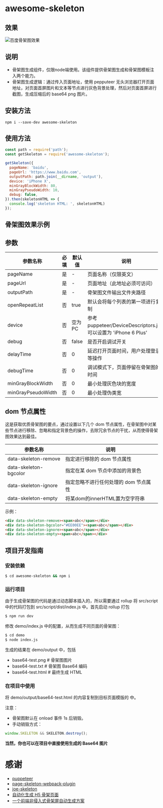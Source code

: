 # awesome-skeleton

## 效果

![百度骨架图效果](https://pic3.zhimg.com/80/v2-17c5c49ecff01fb6c77dcd4c7f101cf6_hd.jpg)

## 说明
* 骨架图生成组件，仅限node端使用。该组件提供骨架图生成和骨架图模板注入两个能力。
* 骨架图生成逻辑：通过传入页面地址，使用 pepputeer 无头浏览器打开页面地址，对页面首屏图片和文本等节点进行灰色背景处理，然后对页面首屏进行截图，生成压缩后的 base64 png 图片。

## 安装方法

```
npm i --save-dev awesome-skeleton
```

## 使用方法

```js
const path = require('path');
const getSkeleton = require('awesome-skeleton');

getSkeleton({
  pageName: 'baidu',
  pageUrl: 'https://www.baidu.com',
  outputPath: path.join(__dirname, 'output'),
  device: 'iPhone X',
  minGrayBlockWidth: 80,
  minGrayPseudoWidth: 10,
  debug: false,
}).then(skeletonHTML => {
  console.log('skeleton HTML: ', skeletonHTML)
});
```

## 骨架图效果示例

## 参数

| 参数名称 | 必填 | 默认值 | 说明 |
| --- | --- | --- | --- |
| pageName | 是 | - | 页面名称（仅限英文） |
| pageUrl | 是 | - | 页面地址（此地址必须可访问） |
| outputPath | 是 | - | 骨架图文件输出文件夹路径 |
| openRepeatList | 否 | true | 默认会将每个列表的第一项进行复制 |
| device | 否 | 空为PC | 参考 puppeteer/DeviceDescriptors.js，可以设置为 'iPhone 6 Plus' |
| debug | 否 | false | 是否开启调试开关 |
| delayTime | 否 | 0 | 延迟打开页面时间，用户处理登录等操作 |
| debugTime | 否 | 0 | 调试模式下，页面停留在骨架图的时间 |
| minGrayBlockWidth | 否 | 0 | 最小处理灰色块的宽度 |
| minGrayPseudoWidth | 否 | 0 | 最小处理伪类宽 |

## dom 节点属性

这是获取优质骨架图的要点，通过设置以下几个 dom 节点属性，在骨架图中对某些节点进行移除、忽略和指定背景色的操作，去除冗余节点的干扰，从而使得骨架图效果达到最佳。

| 参数名称 | 说明 |
| --- | --- |
| data-skeleton-remove | 指定进行移除的 dom 节点属性 |
| data-skeleton-bgcolor | 指定在某 dom 节点中添加的背景色 |
| data-skeleton-ignore | 指定忽略不进行任何处理的 dom 节点属性 |
| data-skeleton-empty | 将某dom的innerHTML置为空字符串 |

示例：

```html
<div data-skeleton-remove><span>abc</span></div>
<div data-skeleton-bgcolor="#EE00EE"><span>abc</span></div>
<div data-skeleton-ignore><span>abc</span></div>
<div data-skeleton-empty><span>abc</span></div>
```

## 项目开发指南

### 安装依赖

```bash
$ cd awesome-skeleton && npm i
```

### 运行项目

由于生成骨架图的代码是通过动态脚本插入的，所以需要通过 rollup 将 src/script 中的代码打包到 src/script/dist/index.js 中。首先启动 rollup 打包

```bash
$ npm run dev
```

修改 demo/index.js 中的配置，从而生成不同页面的骨架图：

```bash
$ cd demo
$ node index.js
```

生成的结果在 demo/output 中，包括
- base64-test.png # 骨架图图片
- base64-test.txt # 骨架图 Base64 编码
- base64-test.html # 最终生成 HTML

### 在项目中使用

将 demo/output/base64-test.html 的内容复制到目标页面模版的 <head> 中。

注意：
- 骨架图默认在 onload 事件 1s 后销毁。
- 手动销毁方式：

```js
window.SKELETON && SKELETON.destroy();
```

**当然，你也可以在项目中直接使用生成的 Base64 图片**

# 感谢

- [puppeteer](https://github.com/GoogleChrome/puppeteer)
- [page-skeleton-webpack-plugin](https://github.com/ElemeFE/page-skeleton-webpack-plugin)
- [joe-skeleton](https://github.com/korbinzhao/joe-skeleton)
- [自动化生成 H5 骨架页面](https://zhuanlan.zhihu.com/p/34702561)
- [一个前端非侵入式骨架屏自动生成方案](https://korbinzhao.github.io/%E5%89%8D%E7%AB%AF%E5%BC%80%E5%8F%91/%E9%AA%A8%E6%9E%B6%E5%B1%8F/2018/06/23/skeleton-auto-generator/)
